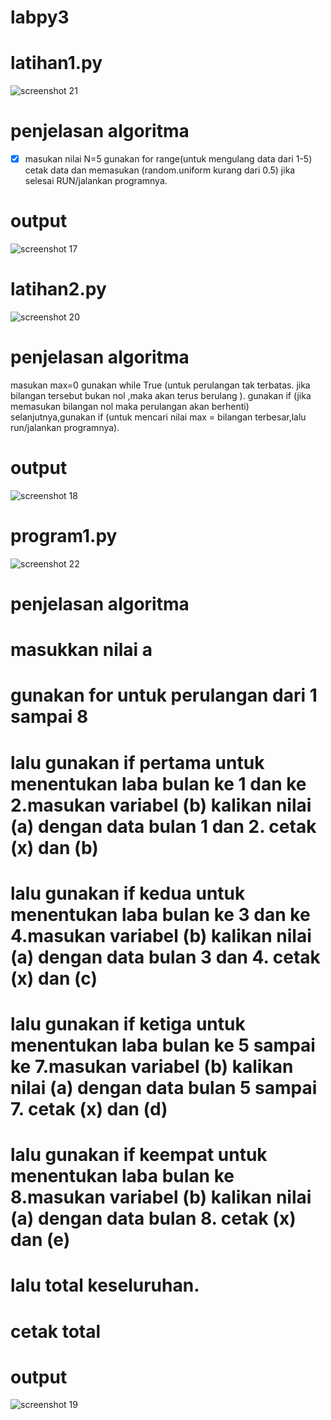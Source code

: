 

# labpy3
# latihan1.py
![screenshot 21](https://user-images.githubusercontent.com/46736749/52955727-027d1500-33c0-11e9-959e-9a0872e220df.png)
# penjelasan algoritma
- [x] masukan nilai N=5
gunakan for range(untuk mengulang data dari 1-5)
cetak data dan memasukan (random.uniform kurang dari 0.5)
jika selesai RUN/jalankan programnya.
 # output
![screenshot 17](https://user-images.githubusercontent.com/46736749/52931178-06884300-337e-11e9-9167-35eefc90bd7a.png)

# latihan2.py
![screenshot 20](https://user-images.githubusercontent.com/46736749/52955748-13c62180-33c0-11e9-955a-74dab1d1e1a7.png)
# penjelasan algoritma
masukan max=0
gunakan while True (untuk perulangan tak terbatas. jika bilangan tersebut bukan nol ,maka akan terus berulang ).
gunakan if (jika memasukan bilangan nol maka perulangan akan berhenti)
selanjutnya,gunakan if (untuk mencari nilai max = bilangan terbesar,lalu run/jalankan programnya).
 # output
![screenshot 18](https://user-images.githubusercontent.com/46736749/52931229-3b949580-337e-11e9-9631-2826f615c2e1.png)

# program1.py
![screenshot 22](https://user-images.githubusercontent.com/46736749/52955733-0a3cb980-33c0-11e9-9658-f5e3c3ec466c.png)
# penjelasan algoritma
# masukkan nilai a 
# gunakan for untuk perulangan dari 1 sampai 8
# lalu gunakan if pertama untuk menentukan laba bulan ke 1 dan ke 2.masukan variabel (b) kalikan nilai (a) dengan data bulan 1 dan 2. cetak (x) dan (b)
# lalu gunakan if kedua untuk menentukan laba bulan ke 3 dan ke 4.masukan variabel (b) kalikan nilai (a) dengan data bulan 3 dan 4. cetak (x) dan (c)
# lalu gunakan if ketiga untuk menentukan laba bulan ke 5 sampai ke 7.masukan variabel (b) kalikan nilai (a) dengan data bulan 5 sampai 7. cetak (x) dan (d)
# lalu gunakan if keempat untuk menentukan laba bulan ke 8.masukan variabel (b) kalikan nilai (a) dengan data bulan 8. cetak (x) dan (e)
# lalu total keseluruhan.
# cetak total
# output
![screenshot 19](https://user-images.githubusercontent.com/46736749/52931256-57983700-337e-11e9-8745-99c7acb374ae.png)
